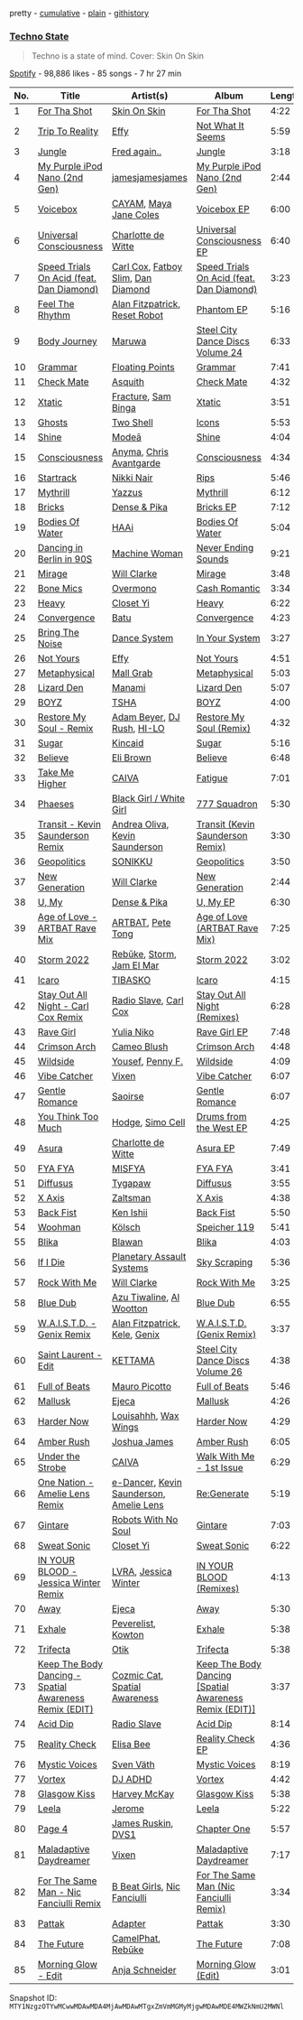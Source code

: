 pretty - [cumulative](/playlists/cumulative/37i9dQZF1DX8ZMwsPgxIOs.md) - [plain](/playlists/plain/37i9dQZF1DX8ZMwsPgxIOs) - [githistory](https://github.githistory.xyz/mackorone/spotify-playlist-archive/blob/main/playlists/plain/37i9dQZF1DX8ZMwsPgxIOs)

### [Techno State](https://open.spotify.com/playlist/37i9dQZF1DX8ZMwsPgxIOs)

> Techno is a state of mind\. Cover: Skin On Skin

[Spotify](https://open.spotify.com/user/spotify) - 98,886 likes - 85 songs - 7 hr 27 min

| No. | Title | Artist(s) | Album | Length |
|---|---|---|---|---|
| 1 | [For Tha Shot](https://open.spotify.com/track/4nkxVUmWW2sNVzSAmElsrp) | [Skin On Skin](https://open.spotify.com/artist/5mnxMXIM6BNhVVTXnBatKa) | [For Tha Shot](https://open.spotify.com/album/29xMerDSgERnGqXyU4VX0T) | 4:22 |
| 2 | [Trip To Reality](https://open.spotify.com/track/2ttWiWGpvX2S1EA5UfBCRa) | [Effy](https://open.spotify.com/artist/19SX00qkAvpVQroAka9GI0) | [Not What It Seems](https://open.spotify.com/album/0RanQIXVRxe397jBysVWlG) | 5:59 |
| 3 | [Jungle](https://open.spotify.com/track/31B7wLv4yvtjDoTTmbnxeE) | [Fred again..](https://open.spotify.com/artist/4oLeXFyACqeem2VImYeBFe) | [Jungle](https://open.spotify.com/album/3iDLGLmecmdkmdxYmuol5d) | 3:18 |
| 4 | [My Purple iPod Nano \(2nd Gen\)](https://open.spotify.com/track/7KzTDWGFQerYzkSqRXLwUp) | [jamesjamesjames](https://open.spotify.com/artist/0DqR5aQYPz1s2M3YbycLMJ) | [My Purple iPod Nano \(2nd Gen\)](https://open.spotify.com/album/1R1i1cNz94QG5tT4aByFgU) | 2:44 |
| 5 | [Voicebox](https://open.spotify.com/track/5GO6gvPD2DC3iZuxUUTsr7) | [CAYAM](https://open.spotify.com/artist/2aysJuzHqgXqkPJDwwB6a1), [Maya Jane Coles](https://open.spotify.com/artist/6TshTCYwh9ySzOO6Jy4Ux2) | [Voicebox EP](https://open.spotify.com/album/5BfzNOh8U6VH2hXpasVw9t) | 6:00 |
| 6 | [Universal Consciousness](https://open.spotify.com/track/6cKTcheUC3OHDMI8QMKp08) | [Charlotte de Witte](https://open.spotify.com/artist/1lJhME1ZpzsEa5M0wW6Mso) | [Universal Consciousness EP](https://open.spotify.com/album/4hLx8gxka0a3rYc2sBN3fQ) | 6:40 |
| 7 | [Speed Trials On Acid \(feat\. Dan Diamond\)](https://open.spotify.com/track/3fdKyjUyrinYOZzf2788Tk) | [Carl Cox](https://open.spotify.com/artist/19SmlbABtI4bXz864MLqOS), [Fatboy Slim](https://open.spotify.com/artist/4Y7tXHSEejGu1vQ9bwDdXW), [Dan Diamond](https://open.spotify.com/artist/2MXl3PpdGGUqQNgfboIImS) | [Speed Trials On Acid \(feat\. Dan Diamond\)](https://open.spotify.com/album/1bns5qLB6y3g6KEo9QGsfR) | 3:23 |
| 8 | [Feel The Rhythm](https://open.spotify.com/track/5aZvrkexQVRGubS0rPnPYv) | [Alan Fitzpatrick](https://open.spotify.com/artist/40JyDxGqtYSowWYT2jaive), [Reset Robot](https://open.spotify.com/artist/7hmPLllWGkE1X101Wv4vb3) | [Phantom EP](https://open.spotify.com/album/5Ha2ODCl3nDhwOi5oKvp0p) | 5:16 |
| 9 | [Body Journey](https://open.spotify.com/track/2Jjsjc6jeTzZ8JxaFQe8Fa) | [Maruwa](https://open.spotify.com/artist/6jvVhsNfiC1BXMtZHKpgHF) | [Steel City Dance Discs Volume 24](https://open.spotify.com/album/1HuLrjY2tVVd2N9AIcHs9A) | 6:33 |
| 10 | [Grammar](https://open.spotify.com/track/4wgE9XKaHBl9E42jK7AgVu) | [Floating Points](https://open.spotify.com/artist/2AR42Ur9PcchQDtEdwkv4L) | [Grammar](https://open.spotify.com/album/5UNPHRM6OIx2ePeHbP3MOi) | 7:41 |
| 11 | [Check Mate](https://open.spotify.com/track/22CE5S0W2mBnuQnIQS6O0N) | [Asquith](https://open.spotify.com/artist/43fmnXKQExCZ0KyHTKwkXv) | [Check Mate](https://open.spotify.com/album/7ChLldwhU48jHZGpMlBb51) | 4:32 |
| 12 | [Xtatic](https://open.spotify.com/track/4nPDscbfLMm9ahOpPlCw95) | [Fracture](https://open.spotify.com/artist/5imJlmURJJk9wicePHiqvo), [Sam Binga](https://open.spotify.com/artist/2oyU4eToyQkxAFjkB3blsi) | [Xtatic](https://open.spotify.com/album/0ECtg43nW7fk15pEywcksv) | 3:51 |
| 13 | [Ghosts](https://open.spotify.com/track/045EJUy4tNHrB3lgvpSdND) | [Two Shell](https://open.spotify.com/artist/4mcHKwboFDmpDBQ4fiOrf3) | [Icons](https://open.spotify.com/album/5sJJC4UoKTfJaW0jO6YYCG) | 5:53 |
| 14 | [Shine](https://open.spotify.com/track/6GJYSPLEP0sjZzzpuiKIcx) | [Modeā](https://open.spotify.com/artist/6dsy10LVNALrvHyVEadrsJ) | [Shine](https://open.spotify.com/album/5rOgqcs2ZryO3cZg03B27l) | 4:04 |
| 15 | [Consciousness](https://open.spotify.com/track/1DOuZaf52j4O1zlyQpxSQx) | [Anyma](https://open.spotify.com/artist/4iBwchw0U0GZv5RfVYSMxN), [Chris Avantgarde](https://open.spotify.com/artist/715OI7hiv58daVlEDXM47U) | [Consciousness](https://open.spotify.com/album/3PXBTfh5elG5YjbNM3QWAP) | 4:34 |
| 16 | [Startrack](https://open.spotify.com/track/7gMwTtOLh618Q8lzuYtkKo) | [Nikki Nair](https://open.spotify.com/artist/27JCep1zDO3K8GY50trDo6) | [Rips](https://open.spotify.com/album/09eWNoDzf9gbdAg3bPaqJH) | 5:46 |
| 17 | [Mythrill](https://open.spotify.com/track/0PcrE1lcR3mvZqM8K4IUUj) | [Yazzus](https://open.spotify.com/artist/0KWutsZ75Y4GvjcPTFnKXU) | [Mythrill](https://open.spotify.com/album/5MpDGP60CBRz5auI2XmRRe) | 6:12 |
| 18 | [Bricks](https://open.spotify.com/track/32USvckVhWpGreJKB5Q4Um) | [Dense & Pika](https://open.spotify.com/artist/3tlt5onLwIKTuaOAyI6ytC) | [Bricks EP](https://open.spotify.com/album/4xeUF0jCtNurMrL3IPzxKO) | 7:12 |
| 19 | [Bodies Of Water](https://open.spotify.com/track/4tAIZ4jqnYtuZwx5trVtbE) | [HAAi](https://open.spotify.com/artist/0pkLgeB9j465x1QB2kRoy4) | [Bodies Of Water](https://open.spotify.com/album/6IlPSsw7R1M7gA69yom1OY) | 5:04 |
| 20 | [Dancing in Berlin in 90S](https://open.spotify.com/track/7DM4O1uQO3WiRiZJm1zk81) | [Machine Woman](https://open.spotify.com/artist/2a8NONYfrGgsdUUORy4rFa) | [Never Ending Sounds](https://open.spotify.com/album/11bThZOv2PQOZBjumvIx8L) | 9:21 |
| 21 | [Mirage](https://open.spotify.com/track/3ZWo7cjpmthm54fMaQkuMc) | [Will Clarke](https://open.spotify.com/artist/1OmOdgwIzub8DYPxQYbbbi) | [Mirage](https://open.spotify.com/album/4t1iukMZzxhyraFW9pMcFW) | 3:48 |
| 22 | [Bone Mics](https://open.spotify.com/track/5hi29SeDshZlOu96sWB76q) | [Overmono](https://open.spotify.com/artist/01PnN11ovfen6xUOHfNpn3) | [Cash Romantic](https://open.spotify.com/album/3HfF5JwfEDokXfW3NvY7Cs) | 3:34 |
| 23 | [Heavy](https://open.spotify.com/track/7sPerpuqSL5EfHNQ7QuQPd) | [Closet Yi](https://open.spotify.com/artist/1iqgi3aRUSccnZK8K0oIGp) | [Heavy](https://open.spotify.com/album/5wBnyoQ8ADse95YJtdxiox) | 6:22 |
| 24 | [Convergence](https://open.spotify.com/track/43yGlgA7sSLMHyXeu6suv9) | [Batu](https://open.spotify.com/artist/4WmdmK9wvEhtRChA2ko9Sr) | [Convergence](https://open.spotify.com/album/02Pkx2GKuvKuPs4wOKq2Zk) | 4:23 |
| 25 | [Bring The Noise](https://open.spotify.com/track/5f5yWTulFlrBE0DhPtVnEd) | [Dance System](https://open.spotify.com/artist/1ju2puXmReF61q0pjZX0oh) | [In Your System](https://open.spotify.com/album/2o0T9hMbNyEbSjmEiKJSUS) | 3:27 |
| 26 | [Not Yours](https://open.spotify.com/track/0MiQUuAoPSSjipYHsl4lS1) | [Effy](https://open.spotify.com/artist/19SX00qkAvpVQroAka9GI0) | [Not Yours](https://open.spotify.com/album/6MIn9ifpixHNbd7NnaclYa) | 4:51 |
| 27 | [Metaphysical](https://open.spotify.com/track/308mW3tmRmWG5K3g6HVyl3) | [Mall Grab](https://open.spotify.com/artist/7yF6JnFPDzgml2Ytkyl5D7) | [Metaphysical](https://open.spotify.com/album/14yXH9auX3hfPGt2l7b7rS) | 5:03 |
| 28 | [Lizard Den](https://open.spotify.com/track/0gdS1Bf65Q9Rm8Ps92uWpv) | [Manami](https://open.spotify.com/artist/3YY7kS1ZzdHKY7DcQ7KEoB) | [Lizard Den](https://open.spotify.com/album/5SNEHRYenRSwt6a0dsJNxB) | 5:07 |
| 29 | [BOYZ](https://open.spotify.com/track/79ixYcSOhGVaG69GHfVOXJ) | [TSHA](https://open.spotify.com/artist/2kLa7JZu4Ijdz1Gle2khZh) | [BOYZ](https://open.spotify.com/album/42RXpd1cxEckm91miDtiAs) | 4:00 |
| 30 | [Restore My Soul \- Remix](https://open.spotify.com/track/2Po3vOi0P5KxVmlR1vjzgf) | [Adam Beyer](https://open.spotify.com/artist/1btv9qmIpbp7q1ixCYNdHu), [DJ Rush](https://open.spotify.com/artist/6gBmUpKvNYtnQTSLK5vwS5), [HI\-LO](https://open.spotify.com/artist/0ETJQforv5OXgDgidQv9qd) | [Restore My Soul \(Remix\)](https://open.spotify.com/album/7bfdsv9IXDHvBwIYrDDCDs) | 4:32 |
| 31 | [Sugar](https://open.spotify.com/track/3WVYDLSVgs1mnUsGeI0ezM) | [Kincaid](https://open.spotify.com/artist/4VjtN4stqJG01LHASZjXxP) | [Sugar](https://open.spotify.com/album/6aKsy0z4QRDDcAgoWp7Nvx) | 5:16 |
| 32 | [Believe](https://open.spotify.com/track/40up5wCfwQXTDXyE18hJbJ) | [Eli Brown](https://open.spotify.com/artist/5lVNSw2GPci8kebrAQpZqU) | [Believe](https://open.spotify.com/album/3vUbTHFU39OGMaJ3VGD98N) | 6:48 |
| 33 | [Take Me Higher](https://open.spotify.com/track/7r8Q5lPGmMyYccWfUlyGDl) | [CAIVA](https://open.spotify.com/artist/0VevbPTec9d8audiahBL3f) | [Fatigue](https://open.spotify.com/album/1YBhDndtypbg5SBwDcqXZ2) | 7:01 |
| 34 | [Phaeses](https://open.spotify.com/track/3CXLGRODlXbTkXUEvsi7Xu) | [Black Girl / White Girl](https://open.spotify.com/artist/4suufHyoFCOPWuFgTdQVPz) | [777 Squadron](https://open.spotify.com/album/6QAs3eESajrLa9x7Yxzquy) | 5:30 |
| 35 | [Transit \- Kevin Saunderson Remix](https://open.spotify.com/track/2NXe89CbqXHJvbdDWjPPfx) | [Andrea Oliva](https://open.spotify.com/artist/6oqv4rbOMlOZNOUoDFgBSp), [Kevin Saunderson](https://open.spotify.com/artist/0jS6VTFGujWxinY5TSQwOG) | [Transit \(Kevin Saunderson Remix\)](https://open.spotify.com/album/73Kvgt8MCHvHFH32Joop8i) | 3:30 |
| 36 | [Geopolitics](https://open.spotify.com/track/0q69KffAkWv5GtyAauTU8V) | [SONIKKU](https://open.spotify.com/artist/31iYRMOM5mUFDxPMMljOZ9) | [Geopolitics](https://open.spotify.com/album/0J9f2FVZAEdwFeZsNKvk86) | 3:50 |
| 37 | [New Generation](https://open.spotify.com/track/7jpj8wOz4fQ9GZCJ4prdhF) | [Will Clarke](https://open.spotify.com/artist/1OmOdgwIzub8DYPxQYbbbi) | [New Generation](https://open.spotify.com/album/1p5FZDd1nk6CqiL6Cpc26P) | 2:44 |
| 38 | [U, My](https://open.spotify.com/track/1dMqof5wPCk7WbYCxogYeQ) | [Dense & Pika](https://open.spotify.com/artist/3tlt5onLwIKTuaOAyI6ytC) | [U, My EP](https://open.spotify.com/album/4lVY6VBggb7mEfOhXUOovf) | 6:30 |
| 39 | [Age of Love \- ARTBAT Rave Mix](https://open.spotify.com/track/7LHqxlhat0OIf3gCOGnOGr) | [ARTBAT](https://open.spotify.com/artist/3BkRu2TGd2I1uBxZKddfg1), [Pete Tong](https://open.spotify.com/artist/6n1t55WMsSIUFHrAL4mUsB) | [Age of Love \(ARTBAT Rave Mix\)](https://open.spotify.com/album/52vmOsY6n8BvRJqkD9Y5LK) | 7:25 |
| 40 | [Storm 2022](https://open.spotify.com/track/39N9R61hAatOAIjBs2RH6z) | [Rebūke](https://open.spotify.com/artist/113reBz1jA6rVxbXl55mlj), [Storm](https://open.spotify.com/artist/2Hn7EcVTYF7TTCaELHrqy0), [Jam El Mar](https://open.spotify.com/artist/0UmSf9lDFeavYgD65VrtHs) | [Storm 2022](https://open.spotify.com/album/5yNnf0lpeWzEMzEjQT36xt) | 3:02 |
| 41 | [Icaro](https://open.spotify.com/track/2TEPMRBEN4rQQ3pjbQhX2i) | [TIBASKO](https://open.spotify.com/artist/6xq7g0E52yq4y8Op9X82Uo) | [Icaro](https://open.spotify.com/album/7i2VZpbn3G67So7TAgfDeJ) | 4:15 |
| 42 | [Stay Out All Night \- Carl Cox Remix](https://open.spotify.com/track/4N6y6lAaIUYB359Uko8Yxm) | [Radio Slave](https://open.spotify.com/artist/4rzWjR3L3M54c6I25NzdM3), [Carl Cox](https://open.spotify.com/artist/19SmlbABtI4bXz864MLqOS) | [Stay Out All Night \(Remixes\)](https://open.spotify.com/album/2lxXGuqOgt9S6SywMfo5ea) | 6:28 |
| 43 | [Rave Girl](https://open.spotify.com/track/0Q8O9vyX1X6tajbwXIYiFX) | [Yulia Niko](https://open.spotify.com/artist/3RUNl0j2ISAQdC2Fxhj2q3) | [Rave Girl EP](https://open.spotify.com/album/7aoxgkYsJfy2IdudBGzKjJ) | 7:48 |
| 44 | [Crimson Arch](https://open.spotify.com/track/6kqLDMdqgbgCsLbsSlWRjo) | [Cameo Blush](https://open.spotify.com/artist/2Lx2CAHHQ2IC1iXjS6Y70v) | [Crimson Arch](https://open.spotify.com/album/0BPMNld8mBFvWzuyj48v9y) | 4:48 |
| 45 | [Wildside](https://open.spotify.com/track/5q8imvnixEYjK2YVGOaKE2) | [Yousef](https://open.spotify.com/artist/1HsWNPlqCBv9AwCFBDIEKF), [Penny F.](https://open.spotify.com/artist/3Dh740vRUlju7vg98N3Rkd) | [Wildside](https://open.spotify.com/album/3RRhOM6a9IzhKjrIKTHn0J) | 4:09 |
| 46 | [Vibe Catcher](https://open.spotify.com/track/0JhWSndXoTT6SOVhHkMOj3) | [Vixen](https://open.spotify.com/artist/52o3kir2OhAcvcTNUYYXfN) | [Vibe Catcher](https://open.spotify.com/album/1eyP4K1Oj4rT0wyBMXZjGI) | 6:07 |
| 47 | [Gentle Romance](https://open.spotify.com/track/54BJDdU38sXG8mRO0KgDBS) | [Saoirse](https://open.spotify.com/artist/7AZxq55YIas0vYM7L82XKX) | [Gentle Romance](https://open.spotify.com/album/3PoSc1ElaxLbLk8QQaunBn) | 6:07 |
| 48 | [You Think Too Much](https://open.spotify.com/track/4oFu3g6aVXSowKQX0TSnO6) | [Hodge](https://open.spotify.com/artist/2oLMqtx0PbqCXJDXs5lRvA), [Simo Cell](https://open.spotify.com/artist/4KxpqghQTX2FlkzsbG3ENk) | [Drums from the West EP](https://open.spotify.com/album/21W16AXxZo4B1DeKTfrp8r) | 4:25 |
| 49 | [Asura](https://open.spotify.com/track/0kfCf8GLQDZFZZIhVtHZvk) | [Charlotte de Witte](https://open.spotify.com/artist/1lJhME1ZpzsEa5M0wW6Mso) | [Asura EP](https://open.spotify.com/album/4ZViSWk4pvhglsGqQ2fsAB) | 7:49 |
| 50 | [FYA FYA](https://open.spotify.com/track/7gXR2JukLmjLqryJmqQmTK) | [MISFYA](https://open.spotify.com/artist/1O8tZYYaRppS0CGIAVI8sc) | [FYA FYA](https://open.spotify.com/album/3iWeKO9mVCGJ6nUTPb2M4R) | 3:41 |
| 51 | [Diffusus](https://open.spotify.com/track/4FLZkM2KJn8kj5A4J03ooQ) | [Tygapaw](https://open.spotify.com/artist/2PyscWeidzp9QnSWc5QMBq) | [Diffusus](https://open.spotify.com/album/5mJ9jkh3ufpXiCAzJtCrKf) | 3:55 |
| 52 | [X Axis](https://open.spotify.com/track/2KKSzccFD8HPxAaDzAJ9pB) | [Zaltsman](https://open.spotify.com/artist/64P9QlhICY8oF9DFPHHPco) | [X Axis](https://open.spotify.com/album/35s1aB0dcpa0fGRL8tCfof) | 4:38 |
| 53 | [Back Fist](https://open.spotify.com/track/1oqNFRNkgn2UAK9aljDAV7) | [Ken Ishii](https://open.spotify.com/artist/0Jb1cpfG4GB6pZfroFhAw0) | [Back Fist](https://open.spotify.com/album/7oBykGNzxt7WozvytnLghk) | 5:50 |
| 54 | [Woohman](https://open.spotify.com/track/06MM3ZN5HKR3cBoNneLwsJ) | [Kölsch](https://open.spotify.com/artist/2D9Oe8R9UhbMvFAsMJpXj0) | [Speicher 119](https://open.spotify.com/album/4nrkHclhKjKWeJJOdR677C) | 5:41 |
| 55 | [Blika](https://open.spotify.com/track/4xKV4wJS3u2ozJGPspw7pZ) | [Blawan](https://open.spotify.com/artist/64kN9EkSTHYhda2FupL0KI) | [Blika](https://open.spotify.com/album/7mygxwoNaCiqZr7Ltrk03M) | 4:03 |
| 56 | [If I Die](https://open.spotify.com/track/5xNPAzaDPe0yB4RIfvFqRJ) | [Planetary Assault Systems](https://open.spotify.com/artist/7umQgFrDu3yrchEbFfJd60) | [Sky Scraping](https://open.spotify.com/album/6xsPCh9ptJbW0Qr0afy5L7) | 5:36 |
| 57 | [Rock With Me](https://open.spotify.com/track/2BfFW4C5SIgbp33539WAah) | [Will Clarke](https://open.spotify.com/artist/1OmOdgwIzub8DYPxQYbbbi) | [Rock With Me](https://open.spotify.com/album/7g7DbWfA0XSpsnFsyrvRlP) | 3:25 |
| 58 | [Blue Dub](https://open.spotify.com/track/4V4SUQWZVLAIMi7w20AbKs) | [Azu Tiwaline](https://open.spotify.com/artist/0HZwEDqo4wYPQIGacES3mB), [Al Wootton](https://open.spotify.com/artist/77yJIgEEpUU5f87MWDEPwO) | [Blue Dub](https://open.spotify.com/album/7bRVMZKvEX5QsGNq2FtAj3) | 6:55 |
| 59 | [W.A.I.S.T.D\. \- Genix Remix](https://open.spotify.com/track/28rPVoN6LUZs9w0AE6pBlt) | [Alan Fitzpatrick](https://open.spotify.com/artist/40JyDxGqtYSowWYT2jaive), [Kele](https://open.spotify.com/artist/0LsO2x5E0KNdMxkWh0EmE0), [Genix](https://open.spotify.com/artist/5WWUkLXiAbmGwtELcfvB2w) | [W.A.I.S.T.D\. \(Genix Remix\)](https://open.spotify.com/album/7rGbcU2RFpmulFCUeS7tTS) | 3:37 |
| 60 | [Saint Laurent \- Edit](https://open.spotify.com/track/74P8aG2JMc4zEjukAehBsq) | [KETTAMA](https://open.spotify.com/artist/3an9rnsXKPCAMlZgH4A0n4) | [Steel City Dance Discs Volume 26](https://open.spotify.com/album/0jr9JA5xqnDWwua5iIAzoE) | 4:38 |
| 61 | [Full of Beats](https://open.spotify.com/track/55QgQtU2Cq3khoiAnYj2Dk) | [Mauro Picotto](https://open.spotify.com/artist/0MNSDAOCHF7f2ZfAYxZ9bp) | [Full of Beats](https://open.spotify.com/album/46nXRJbB9KA7opynjfMj83) | 5:46 |
| 62 | [Mallusk](https://open.spotify.com/track/43cN6omERBbEzPoarkBILv) | [Ejeca](https://open.spotify.com/artist/0tSC9Vot7WlR1MsLBqQ9HX) | [Mallusk](https://open.spotify.com/album/4PhH4f4qTxRMG3LDZPL5Af) | 4:26 |
| 63 | [Harder Now](https://open.spotify.com/track/2X8XhkI3gPI710ah4KDqKs) | [Louisahhh](https://open.spotify.com/artist/42TogPbYEXl164PrqTEVBW), [Wax Wings](https://open.spotify.com/artist/36GCZfnizKMEEkU9k79Sm3) | [Harder Now](https://open.spotify.com/album/3yRPPTNgf1UHUwzdzskF7R) | 4:29 |
| 64 | [Amber Rush](https://open.spotify.com/track/4AqvfnUyIfQoa4hIbEPYnt) | [Joshua James](https://open.spotify.com/artist/3g6L9paGFaZxGp7lxChRqh) | [Amber Rush](https://open.spotify.com/album/7ahTHniOH0ml5SiymYAhmW) | 6:05 |
| 65 | [Under the Strobe](https://open.spotify.com/track/48TJWuMRb9ZcKAPxu03b5j) | [CAIVA](https://open.spotify.com/artist/0VevbPTec9d8audiahBL3f) | [Walk With Me \- 1st Issue](https://open.spotify.com/album/05lBFERfkGvrL0ilGwK1Jg) | 6:29 |
| 66 | [One Nation \- Amelie Lens Remix](https://open.spotify.com/track/6Cj1pP80GBY8UOn8hsCA2D) | [e\-Dancer](https://open.spotify.com/artist/7Mb2QpmkC5kzR4UV6rkzLZ), [Kevin Saunderson](https://open.spotify.com/artist/0jS6VTFGujWxinY5TSQwOG), [Amelie Lens](https://open.spotify.com/artist/5Ho1vKl1Uz8bJlk4vbmvmf) | [Re:Generate](https://open.spotify.com/album/1PRF1vYTbZmZyZKnJ7yEZ4) | 5:19 |
| 67 | [Gintare](https://open.spotify.com/track/6KMwhOCh728m0Dmi4Lleqi) | [Robots With No Soul](https://open.spotify.com/artist/4KYORTuAUcSz8c2MPizVif) | [Gintare](https://open.spotify.com/album/02PIMfILWDKxSqvvut6D9F) | 7:03 |
| 68 | [Sweat Sonic](https://open.spotify.com/track/37Uy4OBd93yP89ZhCj5je2) | [Closet Yi](https://open.spotify.com/artist/1iqgi3aRUSccnZK8K0oIGp) | [Sweat Sonic](https://open.spotify.com/album/5mY0769AayndoWAuTG0LWY) | 6:22 |
| 69 | [IN YOUR BLOOD \- Jessica Winter Remix](https://open.spotify.com/track/1l1KHnZUruHCJmTg9cM2CI) | [LVRA](https://open.spotify.com/artist/0wnxBYaim46rj6QmaukOcf), [Jessica Winter](https://open.spotify.com/artist/0gCYUYF1zfqZk5pG0e2ojy) | [IN YOUR BLOOD \(Remixes\)](https://open.spotify.com/album/29ENTVp1M01KZJuvMS0v9m) | 4:13 |
| 70 | [Away](https://open.spotify.com/track/0YZAILWkcrwLfRMPWvVIwv) | [Ejeca](https://open.spotify.com/artist/0tSC9Vot7WlR1MsLBqQ9HX) | [Away](https://open.spotify.com/album/2bTOJZjjyHS3JjZ6fqfAF1) | 5:30 |
| 71 | [Exhale](https://open.spotify.com/track/4woCaPYcENLOfoK6o82MgS) | [Peverelist](https://open.spotify.com/artist/0UrA452V5vJpCW5ezx0YMP), [Kowton](https://open.spotify.com/artist/5mKLTrvI8gTtNjVewBL7Bj) | [Exhale](https://open.spotify.com/album/2OtmBruepl9cL0kIon06Co) | 5:38 |
| 72 | [Trifecta](https://open.spotify.com/track/5CkcQNihN5J4lcDYAcbTPn) | [Otik](https://open.spotify.com/artist/6yvENIf7GmNwYnspB8UCpB) | [Trifecta](https://open.spotify.com/album/2icTuxL1jz7zgxUJKhnMKG) | 5:38 |
| 73 | [Keep The Body Dancing \- Spatial Awareness Remix \(EDIT\)](https://open.spotify.com/track/7wHK1wnd7wEelsDMm3OyuI) | [Cozmic Cat](https://open.spotify.com/artist/5VzgwnVckvQk1ET9tyGeN2), [Spatial Awareness](https://open.spotify.com/artist/2OdmLaSN87wH3r7ilfaKmc) | [Keep The Body Dancing \[Spatial Awareness Remix \(EDIT\)\]](https://open.spotify.com/album/7nYROmlF9JQIpsUZ85Y6wC) | 3:37 |
| 74 | [Acid Dip](https://open.spotify.com/track/73Wrhs4NIuSXrmY2I2BNFp) | [Radio Slave](https://open.spotify.com/artist/4rzWjR3L3M54c6I25NzdM3) | [Acid Dip](https://open.spotify.com/album/2tiEFUO4ZykPhvopjijQFR) | 8:14 |
| 75 | [Reality Check](https://open.spotify.com/track/4aYWokfaB9rypoUzg8d1Cq) | [Elisa Bee](https://open.spotify.com/artist/3S7HQV1qUD8yBppcFbsBfX) | [Reality Check EP](https://open.spotify.com/album/1orblUcZ8QrBgWJhQismw3) | 4:36 |
| 76 | [Mystic Voices](https://open.spotify.com/track/5MIpIX9VjzPCJNOgpYsFwf) | [Sven Väth](https://open.spotify.com/artist/5TQaBSTOSypp7S4jfSnN3F) | [Mystic Voices](https://open.spotify.com/album/66fchoaJYtBH274HIUP6Bl) | 8:19 |
| 77 | [Vortex](https://open.spotify.com/track/7EPqIztFxaRHPhcGflmmtk) | [DJ ADHD](https://open.spotify.com/artist/7hOtK8fa4BkYO3CvLMpZCo) | [Vortex](https://open.spotify.com/album/6DvYEx8th6J9dkubJVMMov) | 4:42 |
| 78 | [Glasgow Kiss](https://open.spotify.com/track/6Keuzqp7zLRAja3OpE4IbQ) | [Harvey McKay](https://open.spotify.com/artist/6qB9lDPQ6tFbI1gZcSawCS) | [Glasgow Kiss](https://open.spotify.com/album/0jdBE9YHeDXf0XzTqYzWOB) | 5:38 |
| 79 | [Leela](https://open.spotify.com/track/29OT2Z3wFP9dHbCkVTrTGA) | [Jerome](https://open.spotify.com/artist/2nBW1boUyewDzaMao8BrtJ) | [Leela](https://open.spotify.com/album/3wyAWANSMUCT1pCnwcHbVM) | 5:22 |
| 80 | [Page 4](https://open.spotify.com/track/1xA7XZzinOriT0eHA39fYR) | [James Ruskin](https://open.spotify.com/artist/1CxlOLe7rJ6EO7aPMxi9Xx), [DVS1](https://open.spotify.com/artist/7Bcwlp6PO9TZObiXcINxrJ) | [Chapter One](https://open.spotify.com/album/6gdlCaPeI5DQ1Fl4o1m8T8) | 5:57 |
| 81 | [Maladaptive Daydreamer](https://open.spotify.com/track/1OMzDNa8XPcc7ry1lHY0JB) | [Vixen](https://open.spotify.com/artist/52o3kir2OhAcvcTNUYYXfN) | [Maladaptive Daydreamer](https://open.spotify.com/album/0Zdz4k1rSM83jjR4CKflrl) | 7:17 |
| 82 | [For The Same Man \- Nic Fanciulli Remix](https://open.spotify.com/track/5FxE7lQoBhfdW3h9P8qDdO) | [B Beat Girls](https://open.spotify.com/artist/5m6iVyo0EmmzDe7xxyp10a), [Nic Fanciulli](https://open.spotify.com/artist/7btR5VXutQv39SDEzcfXEk) | [For The Same Man \(Nic Fanciulli Remix\)](https://open.spotify.com/album/4zW1H6EF5S6bAY5bipHck4) | 3:34 |
| 83 | [Pattak](https://open.spotify.com/track/70BVqXGk3ipo7TOiyrnzud) | [Adapter](https://open.spotify.com/artist/4EGRFrnmprB7ikY7EmTQ7V) | [Pattak](https://open.spotify.com/album/0l322RENhp8ebBNRMoTDYB) | 3:30 |
| 84 | [The Future](https://open.spotify.com/track/3MZHllv4rhpBnoOSoD1Mqe) | [CamelPhat](https://open.spotify.com/artist/240wlM8vDrf6S4zCyzGj2W), [Rebūke](https://open.spotify.com/artist/113reBz1jA6rVxbXl55mlj) | [The Future](https://open.spotify.com/album/0HycV4qIkxuf5THTCTjA7p) | 7:08 |
| 85 | [Morning Glow \- Edit](https://open.spotify.com/track/0TwiKyrgJ7dRykmg5jpjHH) | [Anja Schneider](https://open.spotify.com/artist/0f14r70OISSfJoyqYaHbgV) | [Morning Glow \(Edit\)](https://open.spotify.com/album/0VJJHbw6jcGCjU90REt3wF) | 3:01 |

Snapshot ID: `MTY1NzgzOTYwMCwwMDAwMDA4MjAwMDAwMTgxZmVmMGMyMjgwMDAwMDE4MWZkNmU2MWNl`
